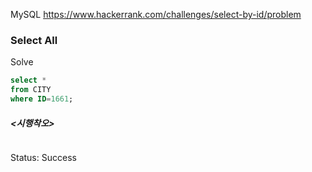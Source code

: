 <!--# SQL-->
MySQL https://www.hackerrank.com/challenges/select-by-id/problem
### Select All

Solve
```sql
select *
from CITY
where ID=1661;
```

##### <시행착오>
```sql

```

Status: Success
